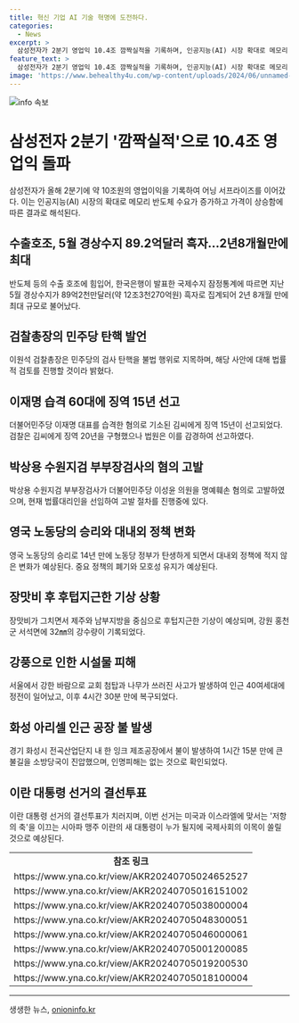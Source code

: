 ```yaml
---
title: 혁신 기업 AI 기술 혁명에 도전하다.
categories:
  - News
excerpt: >
  삼성전자가 2분기 영업익 10.4조 깜짝실적을 기록하며, 인공지능(AI) 시장 확대로 메모리 반도체 수요 회복과 가격 상승으로 실적이 개선되었습니다. 한편, 5월의 경상수지는 89.2억달러 흑자로 2년 8개월 만에 최대 규모로 불어났으며, 검찰총장은 더불어민주당의 검사 탄핵을 직권남용과 명예훼손으로 비판했습니다. 또한 이재명 대표를 찌른 김씨에게 징역 15년이 선고되었고, 이성윤 의원을 명예훼손 혐의로 고소했습니다. 최근 영국 총선에서 노동당의 승리로 14년 만에 노동당 정부가 탄생하며, 이란 대통령 선거의 결선투표가 이루어졌습니다.
feature_text: >
  삼성전자가 2분기 영업익 10.4조 깜짝실적을 기록하며, 인공지능(AI) 시장 확대로 메모리 반도체 수요 회복과 가격 상승으로 실적이 개선되었습니다. 한편, 5월의 경상수지는 89.2억달러 흑자로 2년 8개월 만에 최대 규모로 불어났으며, 검찰총장은 더불어민주당의 검사 탄핵을 직권남용과 명예훼손으로 비판했습니다. 또한 이재명 대표를 찌른 김씨에게 징역 15년이 선고되었고, 이성윤 의원을 명예훼손 혐의로 고소했습니다. 최근 영국 총선에서 노동당의 승리로 14년 만에 노동당 정부가 탄생하며, 이란 대통령 선거의 결선투표가 이루어졌습니다.
image: 'https://www.behealthy4u.com/wp-content/uploads/2024/06/unnamed-file.png'
---
```


<p><img src="https://www.behealthy4u.com/wp-content/uploads/2024/06/unnamed-file.png" alt="info 속보" /></p>

<h1>삼성전자 2분기 '깜짝실적'으로 10.4조 영업익 돌파</h1>

<p data-ke-size="size16">삼성전자가 올해 2분기에 약 10조원의 영업이익을 기록하여 어닝 서프라이즈를 이어갔다. 이는 인공지능(AI) 시장의 확대로 메모리 반도체 수요가 증가하고 가격이 상승함에 따른 결과로 해석된다.</p>

<h2 data-ke-size="size26">수출호조, 5월 경상수지 89.2억달러 흑자…2년8개월만에 최대</h2>

<p data-ke-size="size16">반도체 등의 수출 호조에 힘입어, 한국은행이 발표한 국제수지 잠정통계에 따르면 지난 5월 경상수지가 89억2천만달러(약 12조3천270억원) 흑자로 집계되어 2년 8개월 만에 최대 규모로 불어났다.</p>

<h2 data-ke-size="size26">검찰총장의 민주당 탄핵 발언</h2>

<p data-ke-size="size16">이원석 검찰총장은 민주당의 검사 탄핵을 불법 행위로 지목하며, 해당 사안에 대해 법률적 검토를 진행할 것이라 밝혔다.</p>

<h2 data-ke-size="size26">이재명 습격 60대에 징역 15년 선고</h2>

<p data-ke-size="size16">더불어민주당 이재명 대표를 습격한 혐의로 기소된 김씨에게 징역 15년이 선고되었다. 검찰은 김씨에게 징역 20년을 구형했으나 법원은 이를 감경하여 선고하였다.</p>

<h2 data-ke-size="size26">박상용 수원지검 부부장검사의 혐의 고발</h2>

<p data-ke-size="size16">박상용 수원지검 부부장검사가 더불어민주당 이성윤 의원을 명예훼손 혐의로 고발하였으며, 현재 법률대리인을 선임하여 고발 절차를 진행중에 있다.</p>

<h2 data-ke-size="size26">영국 노동당의 승리와 대내외 정책 변화</h2>

<p data-ke-size="size16">영국 노동당의 승리로 14년 만에 노동당 정부가 탄생하게 되면서 대내외 정책에 적지 않은 변화가 예상된다. 중요 정책의 폐기와 모호성 유지가 예상된다.</p>

<h2 data-ke-size="size26">장맛비 후 후텁지근한 기상 상황</h2>

<p data-ke-size="size16">장맛비가 그치면서 제주와 남부지방을 중심으로 후텁지근한 기상이 예상되며, 강원 홍천군 서석면에 32㎜의 강수량이 기록되었다.</p>

<h2 data-ke-size="size26">강풍으로 인한 시설물 피해</h2>

<p data-ke-size="size16">서울에서 강한 바람으로 교회 첨탑과 나무가 쓰러진 사고가 발생하여 인근 40여세대에 정전이 일어났고, 이후 4시간 30분 만에 복구되었다.</p>

<h2 data-ke-size="size26">화성 아리셀 인근 공장 불 발생</h2>

<p data-ke-size="size16">경기 화성시 전곡산업단지 내 한 잉크 제조공장에서 불이 발생하여 1시간 15분 만에 큰 불길을 소방당국이 진압했으며, 인명피해는 없는 것으로 확인되었다.</p>

<h2 data-ke-size="size26">이란 대통령 선거의 결선투표</h2>

<p data-ke-size="size16">이란 대통령 선거의 결선투표가 치러지며, 이번 선거는 미국과 이스라엘에 맞서는 '저항의 축'을 이끄는 시아파 맹주 이란의 새 대통령이 누가 될지에 국제사회의 이목이 쏠릴 것으로 예상된다.</p>

<table>
  <tr>
    <td style="text-align: center; height: 17px;"><b>참조 링크</b></td>
  </tr>
  <tr>
    <td>https://www.yna.co.kr/view/AKR20240705024652527</td>
  </tr>
  <tr>
    <td>https://www.yna.co.kr/view/AKR20240705016151002</td>
  </tr>
  <tr>
    <td>https://www.yna.co.kr/view/AKR20240705038000004</td>
  </tr>
  <tr>
    <td>https://www.yna.co.kr/view/AKR20240705048300051</td>
  </tr>
  <tr>
    <td>https://www.yna.co.kr/view/AKR20240705046000061</td>
  </tr>
  <tr>
    <td>https://www.yna.co.kr/view/AKR20240705001200085</td>
  </tr>
  <tr>
    <td>https://www.yna.co.kr/view/AKR20240705019200530</td>
  </tr>
  <tr>
    <td>https://www.yna.co.kr/view/AKR20240705018100004</td>
  </tr>
</table>

<hr>
생생한 뉴스, <a href="https://onioninfo.kr" rel="dofollow">onioninfo.kr</a>


